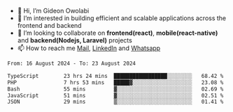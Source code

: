 - 👋 Hi, I’m Gideon Owolabi
- 👀 I’m interested in building efficient and scalable applications across the frontend and backend
- 💞️ I’m looking to collaborate on <b>frontend(react)</b>, <b>mobile(react-native)</b> and <b>backend(Nodejs, Laravel)</b> projects
- 📫 How to reach me <a href="mailto:gideoniyin2021@gmail.com">Mail</a>, <a href="https://www.linkedin.com/in/gideon-owolabi-9b667a232/">LinkedIn</a> and <a href="https://wa.me/2348055377085">Whatsapp</a>

<!---
gude1/gude1 is a ✨ special ✨ repository because its `README.md` (this file) appears on your GitHub profile.
You can click the Preview link to take a look at your changes.
--->

<!--START_SECTION:waka-->

```txt
From: 16 August 2024 - To: 23 August 2024

TypeScript        23 hrs 24 mins  █████████████████░░░░░░░░   68.42 %
PHP               7 hrs 53 mins   █████▓░░░░░░░░░░░░░░░░░░░   23.08 %
Bash              55 mins         ▓░░░░░░░░░░░░░░░░░░░░░░░░   02.69 %
JavaScript        51 mins         ▓░░░░░░░░░░░░░░░░░░░░░░░░   02.51 %
JSON              29 mins         ▒░░░░░░░░░░░░░░░░░░░░░░░░   01.41 %
```

<!--END_SECTION:waka-->
